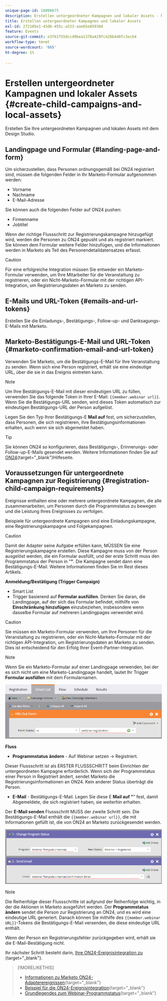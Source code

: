 ```yaml
---
unique-page-id: 10096675
description: Erstellen untergeordneter Kampagnen und lokaler Assets - Marketo-Dokumente - Produktdokumentation
title: Erstellen untergeordneter Kampagnen und lokaler Assets
exl-id: 272105e1-43d6-455c-a533-aae65e859384
feature: Events
source-git-commit: e3f61755dccd9bea1378a429fc428b440fc3ecb4
workflow-type: tm+mt
source-wordcount: '665'
ht-degree: 1%

---
```


# Erstellen untergeordneter Kampagnen und lokaler Assets {#create-child-campaigns-and-local-assets}

Erstellen Sie Ihre untergeordneten Kampagnen und lokalen Assets mit dem Design Studio.

## Landingpage und Formular {#landing-page-and-form}

Um sicherzustellen, dass Personen ordnungsgemäß bei ON24 registriert sind, müssen die folgenden Felder in Ihr Marketo-Formular aufgenommen werden:

* Vorname
* Nachname
* E-Mail-Adresse

Sie können auch die folgenden Felder auf ON24 pushen:

* Firmenname
* Jobtitel

Wenn der richtige Flussschritt zur Registrierungskampagne hinzugefügt wird, werden die Personen zu ON24 gepusht und als registriert markiert. Sie können dem Formular weitere Felder hinzufügen, und die Informationen werden in Marketo als Teil des Personendetaildatensatzes erfasst.

>[!CAUTION]
>
>Für eine erfolgreiche Integration müssen Sie entweder ein Marketo-Formular verwenden, um Ihre Mitarbeiter für die Veranstaltung zu registrieren, oder ein Nicht-Marketo-Formular mit der richtigen API-Integration, um Registrierungsdaten an Marketo zu senden.

## E-Mails und URL-Token {#emails-and-url-tokens}

Erstellen Sie die Einladungs-, Bestätigungs-, Follow-up- und Danksagungs-E-Mails mit Marketo.

## Marketo-Bestätigungs-E-Mail und URL-Token {#marketo-confirmation-email-and-url-token}

Verwenden Sie Marketo, um die Bestätigungs-E-Mail für Ihre Veranstaltung zu senden. Wenn sich eine Person registriert, erhält sie eine eindeutige URL, über die sie in das Ereignis eintreten kann.

>[!NOTE]
>
>Um Ihre Bestätigungs-E-Mail mit dieser eindeutigen URL zu füllen, verwenden Sie das folgende Token in Ihrer E-Mail: `{{member.webinar url}}`. Wenn Sie die Bestätigungs-URL senden, wird dieses Token automatisch zur eindeutigen Bestätigungs-URL der Person aufgelöst.
>
>Legen Sie den Typ Ihrer Bestätigungs-E **Mail auf** fest, um sicherzustellen, dass Personen, die sich registrieren, ihre Bestätigungsinformationen erhalten, auch wenn sie sich abgemeldet haben.

>[!TIP]
>
>Sie können ON24 so konfigurieren, dass Bestätigungs-, Erinnerungs- oder Follow-up-E-Mails gesendet werden. Weitere Informationen finden Sie auf [ON24](https://support.on24.com/hc/en-us/categories/26127314569115-Webcast-Elite){target="_blank"}Hilfeseite.

## Voraussetzungen für untergeordnete Kampagnen zur Registrierung {#registration-child-campaign-requirements}

Ereignisse enthalten eine oder mehrere untergeordnete Kampagnen, die alle zusammenarbeiten, um Personen durch die Programmstatus zu bewegen und die Leistung Ihres Ereignisses zu verfolgen.

Beispiele für untergeordnete Kampagnen sind eine Einladungskampagne, eine Registrierungskampagne und Folgekampagnen.

>[!CAUTION]
>
>Damit der Adapter seine Aufgabe erfüllen kann, MÜSSEN Sie eine Registrierungskampagne erstellen. Diese Kampagne muss von der Person ausgelöst werden, die ein Formular ausfüllt, und der erste Schritt muss den Programmstatus der Person in &quot;**&quot;**. Die Kampagne sendet dann eine Bestätigungs-E-Mail. Weitere Informationen finden Sie im Rest dieses Artikels.

**Anmeldung/Bestätigung (Trigger Campaign)**

* Smart List
* Trigger basierend auf **Formular ausfüllen**. Denken Sie daran, die Landingpage, auf der sich das Formular befindet, mithilfe von **Einschränkung hinzufügen** einzubeziehen, insbesondere wenn dasselbe Formular auf mehreren Landingpages verwendet wird.

>[!CAUTION]
>
>Sie müssen ein Marketo-Formular verwenden, um Ihre Personen für die Veranstaltung zu registrieren, oder ein Nicht-Marketo-Formular mit der richtigen API-Integration, um Registrierungsdaten an Marketo zu senden. Dies ist entscheidend für den Erfolg Ihrer Event-Partner-Integration.

>[!NOTE]
>
>Wenn Sie ein Marketo-Formular auf einer Landingpage verwenden, bei der es sich nicht um eine Marketo-Landingpage handelt, lautet Ihr Trigger **Formular ausfüllen** mit dem Formularnamen.

![](assets/image2015-12-22-15-3a20-3a51.png)

**Fluss**

* **Programmstatus ändern** - Auf Webinar setzen -> Registriert.

Dieser Flussschritt ist als ERSTER FLUSSSCHRITT beim Einrichten der untergeordneten Kampagne erforderlich. Wenn sich der Programmstatus einer Person in Registriert ändert, sendet Marketo die Registrierungsinformationen an ON24. Kein anderer Status überträgt die Person.

* **E-Mail** - Bestätigungs-E-Mail. Legen Sie diese E **Mail auf &quot;**&quot; fest, damit Abgemeldete, die sich registriert haben, sie weiterhin erhalten.

Der **E-Mail senden** Flussschritt MUSS der zweite Schritt sein. Die Bestätigungs-E-Mail enthält die `{{member.webinar url}}`, die mit Informationen gefüllt ist, die von ON24 an Marketo zurückgesendet werden.

![](assets/image2015-12-22-15-3a29-3a50.png)

>[!NOTE]
>
>Die Reihenfolge dieser Flussschritte ist aufgrund der Reihenfolge wichtig, in der die Aktionen in Marketo ausgeführt werden. Der **Programmstatus ändern** sendet die Person zur Registrierung an ON24, und es wird eine eindeutige URL generiert. Danach können Sie mithilfe des `{{member.webinar URL}}`-Tokens die Bestätigungs-E-Mail versenden, die diese eindeutige URL enthält.
>
>Wenn der Person ein Registrierungsfehler zurückgegeben wird, erhält sie die E-Mail-Bestätigung nicht.

Ihr nächster Schritt besteht darin, [Ihre ON24-Ereignisintegration zu ](/help/marketo/product-docs/demand-generation/events/create-an-event/create-an-event-with-the-marketo-on24-adapter/test-your-on24-event-integration.md){target="_blank"}.

>[!MORELIKETHIS]
>
>* [Informationen zu Marketo ON24-Adapterereignissen](/help/marketo/product-docs/demand-generation/events/create-an-event/create-an-event-with-the-marketo-on24-adapter/understanding-marketo-on24-adapter-events.md){target="_blank"}
>* [Beispiel für die ON24-Ereignisintegration](/help/marketo/product-docs/demand-generation/events/create-an-event/create-an-event-with-the-marketo-on24-adapter/example-on24-event-integration.md){target="_blank"}
>* [Grundlegendes zum Webinar-Programmstatus](/help/marketo/product-docs/demand-generation/events/create-an-event/create-an-event-with-the-marketo-on24-adapter/understanding-webinar-program-statuses.md){target="_blank"}
